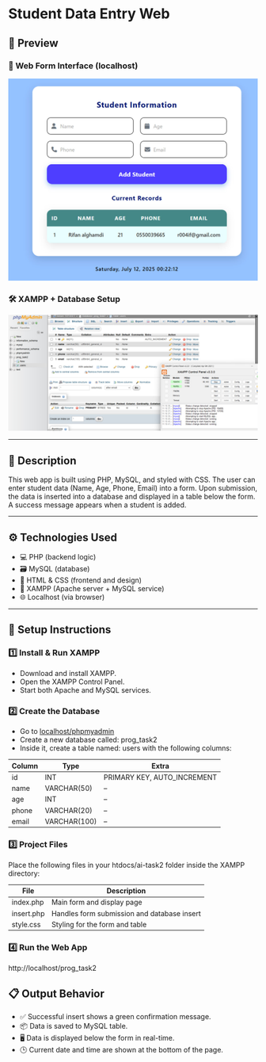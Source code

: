 # Student Data Entry Web 

## 📸 Preview

### 🧾 Web Form Interface (localhost)  
![Form Preview](form_preview.jpg)


### 🛠 XAMPP + Database Setup  
![Database Setup](db_setup.jpg)

---

## 📝 Description

This web app is built using PHP, MySQL, and styled with CSS. The user can enter student data (Name, Age, Phone, Email) into a form. Upon submission, the data is inserted into a database and displayed in a table below the form. A success message appears when a student is added.

---

## ⚙️ Technologies Used

- 💻 PHP (backend logic)
- 🗃 MySQL (database)
- 🎨 HTML & CSS (frontend and design)
- 🧪 XAMPP (Apache server + MySQL service)
- 🌐 Localhost (via browser)

---

## 🚀 Setup Instructions

### 1️⃣ Install & Run XAMPP
- Download and install XAMPP.
- Open the XAMPP Control Panel.
- Start both Apache and MySQL services.

### 2️⃣ Create the Database
- Go to [localhost/phpmyadmin](http://localhost/phpmyadmin)
- Create a new database called: prog_task2
- Inside it, create a table named: users with the following columns:

| Column | Type       | Extra          |
|--------|------------|----------------|
| id     | INT        | PRIMARY KEY, AUTO_INCREMENT |
| name   | VARCHAR(50) | – |
| age    | INT        | – |
| phone  | VARCHAR(20) | – |
| email  | VARCHAR(100) | – |

### 3️⃣ Project Files

Place the following files in your htdocs/ai-task2 folder inside the XAMPP directory:

| File           | Description                       |
|----------------|-----------------------------------|
| index.php    | Main form and display page         |
| insert.php   | Handles form submission and database insert |
| style.css    | Styling for the form and table     |

### 4️⃣ Run the Web App

http://localhost/prog_task2

## 📋 Output Behavior

- ✅ Successful insert shows a green confirmation message.
- 📦 Data is saved to MySQL table.
- 🖥 Data is displayed below the form in real-time.
- 🕒 Current date and time are shown at the bottom of the page.
